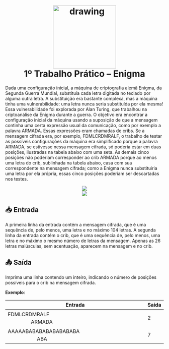 
<h1 align="center"><img src="https://raw.githubusercontent.com/abrahamcalf/programming-languages-logos/master/src/c/c_256x256.png" alt="drawing" width="200"/> <br> 1º Trabalho Prático – Enigma  
</h1>


Dada uma configuração inicial, a máquina de criptografia alemã Enigma, da Segunda Guerra Mundial, substituía cada letra digitada no teclado por alguma outra letra. A substituição era bastante complexa, mas a máquina tinha uma vulnerabilidade: uma letra nunca seria substituída por ela mesma! Essa vulnerabilidade foi explorada por Alan Turing, que trabalhou na criptoanálise da Enigma durante a guerra. O objetivo era encontrar a configuração inicial da máquina usando a suposição de que a mensagem continha uma certa expressão usual da comunicação, como por exemplo a palavra ARMADA. Essas expressões eram chamadas de cribs. Se a mensagem cifrada era, por exemplo, FDMLCRDMRALF, o trabalho de testar as possíveis configurações da máquina era simplificado porque a palavra ARMADA, se estivesse nessa mensagem cifrada, só poderia estar em duas posições, ilustradas na tabela abaixo com uma seta. As demais cinco posições não poderiam corresponder ao crib ARMADA porque ao menos uma letra do crib, sublinhada na tabela abaixo, casa com sua correspondente na mensagem cifrada; como a Enigma nunca substituiria uma letra por ela própria, essas cinco posições poderiam ser descartadas nos testes.
<p align="center">
   <img src="https://user-images.githubusercontent.com/90652800/184500775-b04c4060-d4aa-429b-af47-dee108a0d4ac.png"/>
   <br>
   <img src="http://img.shields.io/static/v1?label=STATUS&message=CONCLUIDO&color=GREEN&style=for-the-badge"/>
   <br>
   
</p>


## 📥 Entrada
A primeira linha da entrada contém a mensagem cifrada, que é uma sequência de, pelo menos, uma letra e no máximo 104 letras. A segunda linha da entrada contém o crib, que é uma sequência de, pelo menos, uma letra e no máximo o mesmo número de letras da mensagem. Apenas as 26 letras maiúsculas, sem acentuação, aparecem na mensagem e no crib.


## 📤 Saída
Imprima uma linha contendo um inteiro, indicando o número de posições possíveis para o crib na mensagem cifrada.

**Exemplo**:

| 	Entrada	 | Saída |
|--|--|
| FDMLCRDMRALF  ㅤㅤㅤㅤㅤㅤㅤㅤㅤㅤㅤㅤㅤㅤㅤㅤㅤㅤㅤㅤㅤㅤㅤㅤARMADA | 2 |
| AAAAABABABABABABABABA  ㅤㅤㅤㅤㅤㅤㅤㅤㅤㅤㅤㅤㅤㅤㅤㅤㅤㅤ ㅤABA | 7 |
